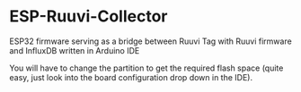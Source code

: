 # ESP-Ruuvi-Collector
ESP32 firmware serving as a bridge between Ruuvi Tag with Ruuvi firmware and InfluxDB written in Arduino IDE

You will have to change the partition to get the required flash space (quite easy, just look into the board configuration drop down in the IDE).
